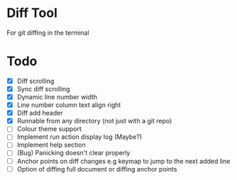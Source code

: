 # Diff Tool

For git diffing in the terminal

# Todo

- [x] Diff scrolling
- [x] Sync diff scrolling
- [x] Dynamic line number width
- [x] Line number column text align right
- [x] Diff add header
- [x] Runnable from any directory (not just with a git repo)
- [ ] Colour theme support
- [ ] Implement run action display log (Maybe?)
- [ ] Implement help section
- [ ] (Bug) Panicking doesn't clear properly
- [ ] Anchor points on diff changes e.g keymap to jump to the next added line
- [ ] Option of diffing full document or diffing anchor points
